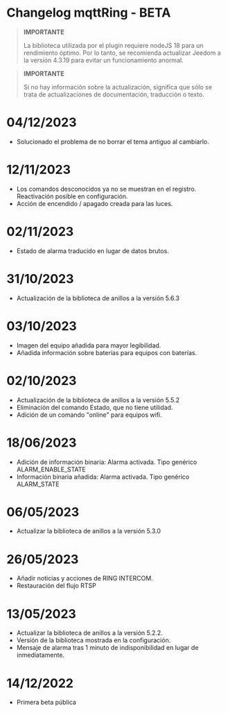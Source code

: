 # Changelog mqttRing - BETA

>**IMPORTANTE**
>
>La biblioteca utilizada por el plugin requiere nodeJS 18 para un rendimiento óptimo.
>Por lo tanto, se recomienda actualizar Jeedom a la versión 4.3.19 para evitar un funcionamiento anormal.

>**IMPORTANTE**
>
>Si no hay información sobre la actualización, significa que sólo se trata de actualizaciones de documentación, traducción o texto.

# 04/12/2023
- Solucionado el problema de no borrar el tema antiguo al cambiarlo.

# 12/11/2023
- Los comandos desconocidos ya no se muestran en el registro. Reactivación posible en configuración.
- Acción de encendido / apagado creada para las luces.

# 02/11/2023
- Estado de alarma traducido en lugar de datos brutos.

# 31/10/2023
- Actualización de la biblioteca de anillos a la versión 5.6.3

# 03/10/2023
- Imagen del equipo añadida para mayor legibilidad.
- Añadida información sobre baterías para equipos con baterías.

# 02/10/2023
- Actualización de la biblioteca de anillos a la versión 5.5.2
- Eliminación del comando Estado, que no tiene utilidad.
- Adición de un comando "online" para equipos wifi.

# 18/06/2023
- Adición de información binaria: Alarma activada. Tipo genérico ALARM_ENABLE_STATE
- Información binaria añadida: Alarma activada. Tipo genérico ALARM_STATE

# 06/05/2023
- Actualizar la biblioteca de anillos a la versión 5.3.0

# 26/05/2023
- Añadir noticias y acciones de RING INTERCOM.
- Restauración del flujo RTSP

# 13/05/2023
- Actualizar la biblioteca de anillos a la versión 5.2.2.
- Versión de la biblioteca mostrada en la configuración.
- Mensaje de alarma tras 1 minuto de indisponibilidad en lugar de inmediatamente.

# 14/12/2022
- Primera beta pública
